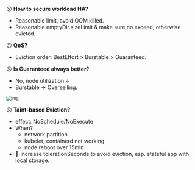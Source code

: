 :confused: **How to secure workload HA?**

- Reasonable limit, avoid OOM killed.
- Reasonable emptyDir.sizeLimit & make sure no exceed, otherwise evicted.



:confused: **QoS?**

- Eviction order: BestEffort > Burstable > Guaranteed.



:confused: **Is Guaranteed always better?**

- No, node utilization ↓
- Burstable → Overselling.



<img src="https://techiescamp.com/wp-content/uploads/2023/02/image-14-691x1024.png" alt="img" style="zoom: 80%;" />



:confused: **Taint-based Eviction?**

- effect: NoSchedule/NoExecute
- When?
  - network partition
  - kubelet, containerd not working
  - node reboot over 15min
- :construction_worker: increase tolerationSeconds to avoid eviction, esp. stateful app with local storage.